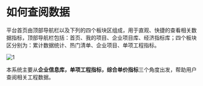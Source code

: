 # 如何查阅数据



平台首页由顶部导航栏以及下列的四个板块区组成，用于直观、快捷的查看相关数据指标，顶部导航栏包括：首页、我的项目、企业项目库、经济指标库；四个板块区分别为：累计数据统计、热门清单、企业项目、单项工程指标。

![1](https://img-blog.csdnimg.cn/20201020100536946.png)

本系统主要从**企业信息库，单项工程指标，综合单价指标**三个角度出发，帮助用户查阅相关工程数据。

<script type="text/javascript">
window.addEventListener("load", function() {
  var click_handle = function() {
    if (this.href.substr(-5) == ".html") {
      location.href = this.href;
    } else {
      location.href = "./index.html";
    }
  };
  var as = document.querySelectorAll(".chapter a, .navigation-prev, .navigation-next");
  for (var i = 0; i < as.length; i++) {
    as[i].addEventListener("click", click_handle, true);
    as[i].title = as[i].innerText;
  }
});
</script>
